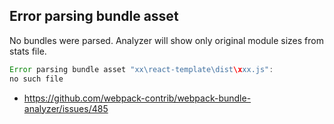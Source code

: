 ## Error parsing bundle asset

No bundles were parsed. Analyzer will show only original module sizes from stats file.

```js
Error parsing bundle asset "xx\react-template\dist\xxx.js":
no such file

```

- https://github.com/webpack-contrib/webpack-bundle-analyzer/issues/485
